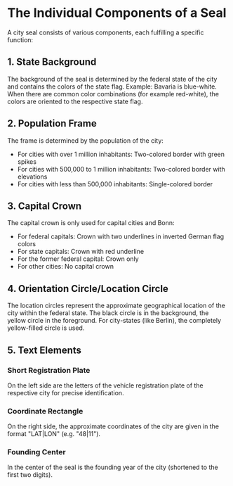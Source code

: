 # The Individual Components of a Seal

A city seal consists of various components, each fulfilling a specific function:

## 1. State Background
The background of the seal is determined by the federal state of the city and contains the colors of the state flag. Example: Bavaria is blue-white. When there are common color combinations (for example red-white), the colors are oriented to the respective state flag.

## 2. Population Frame
The frame is determined by the population of the city:
- For cities with over 1 million inhabitants: Two-colored border with green spikes
- For cities with 500,000 to 1 million inhabitants: Two-colored border with elevations
- For cities with less than 500,000 inhabitants: Single-colored border

## 3. Capital Crown
The capital crown is only used for capital cities and Bonn:
- For federal capitals: Crown with two underlines in inverted German flag colors
- For state capitals: Crown with red underline
- For the former federal capital: Crown only
- For other cities: No capital crown

## 4. Orientation Circle/Location Circle
The location circles represent the approximate geographical location of the city within the federal state. The black circle is in the background, the yellow circle in the foreground. For city-states (like Berlin), the completely yellow-filled circle is used.

## 5. Text Elements

### Short Registration Plate
On the left side are the letters of the vehicle registration plate of the respective city for precise identification.

### Coordinate Rectangle
On the right side, the approximate coordinates of the city are given in the format "LAT|LON" (e.g. "48|11").

### Founding Center
In the center of the seal is the founding year of the city (shortened to the first two digits).
